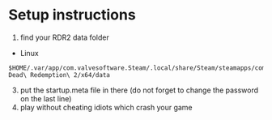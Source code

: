 # Setup instructions

1. find your RDR2 data folder

  - Linux
  ```
  $HOME/.var/app/com.valvesoftware.Steam/.local/share/Steam/steamapps/common/Red\ Dead\ Redemption\ 2/x64/data
  ```
3. put the startup.meta file in there (do not forget to change the password on the last line)
4. play without cheating idiots which crash your game
